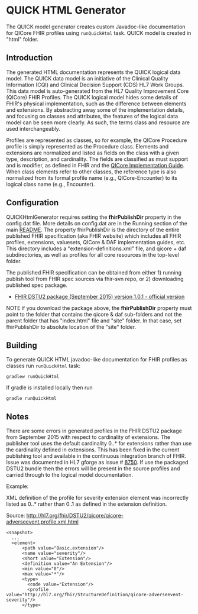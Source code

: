 # QUICK HTML Generator

The QUICK model generator creates custom Javadoc-like documentation for QICore FHIR profiles
using `runQuickHtml` task. QUICK model is created in "html" folder.

## Introduction

The generated HTML documentation represents the QUICK logical data model. The QUICK data model is an initiative of the
Clinical Quality Information (CQI) and Clinical Decision Support (CDS) HL7 Work Groups. This data model is auto-generated
from the HL7 Quality Improvement Core (QICore) FHIR Profiles. The QUICK logical model hides some details of FHIR's
physical implementation, such as the difference between elements and extensions. By abstracting away some of the
implementation details, and focusing on classes and attributes, the features of the logical data model can be
seen more clearly. As such, the terms class and resource are used interchangeably.

Profiles are represented as classes, so for example, the QICore Procedure profile is simply represented as the
Procedure class. Elements and extensions are normalized and listed as fields on the class with a given type,
description, and cardinality. The fields are classified as must support and is modifier, as defined in FHIR
and the [QICore Implementation Guide](http://hl7.org/fhir/DSTU2/qicore/qicore.html).
When class elements refer to other classes, the reference type is also normalized from its formal profile name
(e.g., QICore-Encounter) to its logical class name (e.g., Encounter).

## Configuration

QUICKHtmlGenerator requires setting the **fhirPublishDir** property in the config.dat file.
More details on config.dat are in the Running section of the main [README](README.md).
The property fhirPublishDir is the directory of the entire published FHIR specification (aka FHIR website)
which includes all FHIR profiles, extensions, valuesets, QICore & DAF implementation guides, etc.
This directory includes a "extension-definitions.xml" file, and qicore + daf subdirectories,
as well as profiles for all core resources in the top-level folder.

The published FHIR specification can be obtained from either 1) running publish tool from
FHIR spec sources via fhir-svn repo, or 2) downloading published spec package.
* [FHIR DSTU2 package (September 2015) version 1.0.1 - official version](http://hl7.org/fhir/DSTU2/fhir-spec.zip)
 
NOTE if you download the package above, the **fhirPublishDir** property must point to the folder that contains the
qicore & daf sub-folders and not the parent folder that has "index.html" file and "site" folder.
In that case, set fhirPublishDir to absolute location of the "site" folder.

## Building

To generate QUICK HTML javadoc-like documentation for FHIR profiles as classes run `runQuickHtml` task:

    gradlew runQuickHtml

 If gradle is installed locally then run

    gradle runQuickHtml

## Notes

There are some errors in generated profiles in the FHIR DSTU2 package from September 2015 with respect to cardinality of extensions.
The publisher tool uses the default cardinality 0..* for extensions rather than use the cardinality defined in extensions. This has
been fixed in the current publishing tool and available in the continuous integration branch of FHIR. Issue was documented in HL7
gforge as issue # [8750](http://gforge.hl7.org/gf/project/fhir/tracker/?action=TrackerItemEdit&tracker_item_id=8750).
If use the packaged DSTU2 bundle then the errors will be present in the source profiles and carried through to the logical model documentation.

Example:

XML definition of the profile for severity extension element was incorrectly listed as 0..* rather than 0..1 as defined in the extension definition.

Source: http://hl7.org/fhir/DSTU2/qicore/qicore-adverseevent.profile.xml.html
```
<snapshot>
  ...
  <element>
      <path value="Basic.extension"/>
      <name value="severity"/>
      <short value="Extension"/>
      <definition value="An Extension"/>
      <min value="0"/>
      <max value="*"/>
      <type>
        <code value="Extension"/>
        <profile value="http://hl7.org/fhir/StructureDefinition/qicore-adverseevent-severity"/>
      </type>
```
